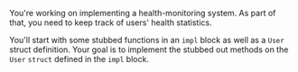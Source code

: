 You're working on implementing a health-monitoring system. As part of that, you
need to keep track of users' health statistics.

You'll start with some stubbed functions in an `impl` block as well as a `User`
struct definition. Your goal is to implement the stubbed out methods on the
`User` `struct` defined in the `impl` block.
